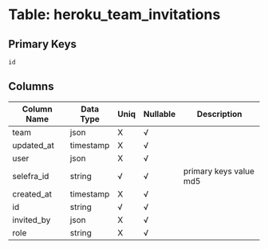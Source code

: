 # Table: heroku_team_invitations

## Primary Keys 

```
id
```


## Columns 

|  Column Name   |  Data Type  | Uniq | Nullable | Description | 
|  ----  | ----  | ----  | ----  | ---- | 
| team | json | X | √ |  | 
| updated_at | timestamp | X | √ |  | 
| user | json | X | √ |  | 
| selefra_id | string | √ | √ | primary keys value md5 | 
| created_at | timestamp | X | √ |  | 
| id | string | √ | √ |  | 
| invited_by | json | X | √ |  | 
| role | string | X | √ |  | 


